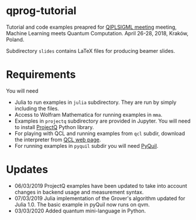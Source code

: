 # qprog-tutorial

Tutorial and code examples preapred for [QIPLSIGML meeting](https://qiplsigml.iitis.pl/) meeting, Machine Learning meets Quantum Computation. April 26-28, 2018, Kraków, Poland.

Subdirectory `slides` contains LaTeX files for producing beamer slides.

# Requirements

You will need
* Julia to run examples in `julia` subdirectory. They are run by simply including
  the files.
* Access to Wolfram Mathematica for running examples in `mma`. 
* Examples in `projectq` subdirectory are provided in Jupyter. You will need to
  install [ProjectQ](https://github.com/ProjectQ-Framework/ProjectQ) Python
library.
* For playing with QCL and running examples from `qcl` subdir, download the
  interpreter from [QCL web page](http://tph.tuwien.ac.at/~oemer/qcl.html).
* For running examples in `pyquil` subdir you will need
  [PyQuil](https://github.com/rigetticomputing/pyquil).

# Updates

* 06/03/2019 ProjectQ examples have been updated to take into account changes in backend usage and measurement syntax.
* 07/03/2019 Julia implementation of the Grover's algorithm updated for Julia 1.0. The basic example in pyQuil now runs on qvm.
* 03/03/2020 Added quantum mini-language in Python.
